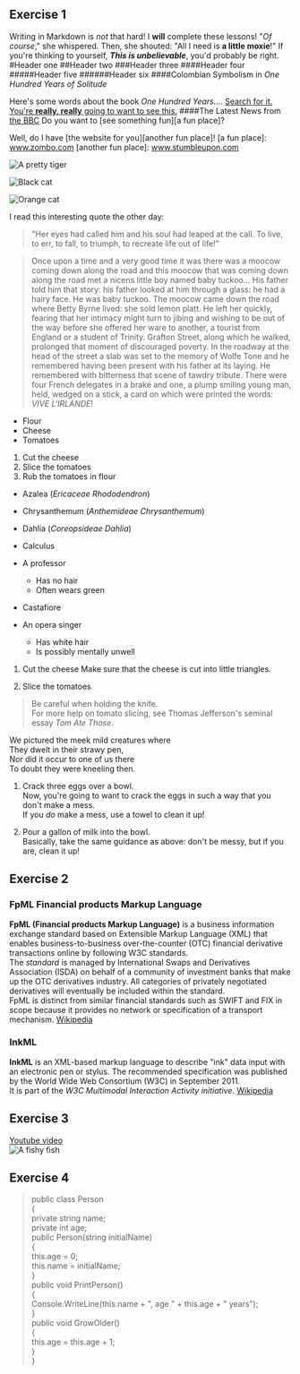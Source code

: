 ## Exercise 1
Writing in Markdown is _not_ that hard!
I **will** complete these lessons!
"_Of course_," she whispered. Then, she shouted: "All I need is **a little moxie**!"
If you're thinking to yourself, **_This is unbelievable_**, you'd probably be right.
#Header one
##Header two
###Header three
####Header four
#####Header five
######Header six
####Colombian Symbolism in _One Hundred Years of Solitude_

Here's some words about the book _One Hundred Years..._.
[Search for it.](www.google.com)
[You're **really, really** going to want to see this.](www.dailykitten.com)
####The Latest News from [the BBC](www.bbc.com/news)
Do you want to [see something fun][a fun place]?

Well, do I have [the website for you][another fun place]!
[a fun place]: www.zombo.com
[another fun place]: www.stumbleupon.com

![A pretty tiger](https://upload.wikimedia.org/wikipedia/commons/5/56/Tiger.50.jpg)

![Black cat][Black]

![Orange cat][Orange]

[Black]: https://upload.wikimedia.org/wikipedia/commons/a/a3/81_INF_DIV_SSI.jpg
[Orange]: http://icons.iconarchive.com/icons/google/noto-emoji-animals-nature/256/22221-cat-icon.png

I read this interesting quote the other day:

> "Her eyes had called him and his soul had leaped at the call. To live, to err, to fall, to triumph, to recreate life out of life!"  

>Once upon a time and a very good time it was there was a moocow coming down along the road and this moocow that was coming down along the road met a nicens little boy named baby tuckoo...
>His father told him that story: his father looked at him through a glass: he had a hairy face.
>He was baby tuckoo. The moocow came down the road where Betty Byrne lived: she sold lemon platt.
>He left her quickly, fearing that her intimacy might turn to jibing and wishing to be out of the way before she offered her ware to another, a tourist from England or a student of Trinity. Grafton Street, along which he walked, prolonged that moment of discouraged poverty. In the roadway at the head of the street a slab was set to the memory of Wolfe Tone and he remembered having been present with his father at its laying. He remembered with bitterness that scene of tawdry tribute. There were four French delegates in a brake and one, a plump smiling young man, held, wedged on a stick, a card on which were printed the words: _VIVE L'IRLANDE_!  

* Flour
* Cheese
* Tomatoes  

1. Cut the cheese
2. Slice the tomatoes
3. Rub the tomatoes in flour  


* Azalea (_Ericaceae Rhododendron_)
* Chrysanthemum (_Anthemideae Chrysanthemum_)
* Dahlia (_Coreopsideae Dahlia_)  


* Calculus
 * A professor
   * Has no hair
   * Often wears green
* Castafiore
 * An opera singer
   * Has white hair
   * Is possibly mentally unwell    


1. Cut the cheese
    Make sure that the cheese is cut into little triangles.

2. Slice the tomatoes
  
  > Be careful when holding the knife.  
    For more help on tomato slicing, see Thomas Jefferson's seminal essay _Tom Ate Those_.  
  
We pictured the meek mild creatures where  
They dwelt in their strawy pen,  
Nor did it occur to one of us there  
To doubt they were kneeling then.  

1. Crack three eggs over a bowl.  
 Now, you're going to want to crack the eggs in such a way that you don't make a mess.  
 If you _do_ make a mess, use a towel to clean it up!

2. Pour a gallon of milk into the bowl.  
 Basically, take the same guidance as above: don't be messy, but if you are, clean it up!

## Exercise 2
### FpML Financial products Markup Language  
**FpML (Financial products Markup Language)** is a business information exchange standard based on Extensible Markup Language (XML) that enables business-to-business over-the-counter (OTC) financial derivative transactions online by following W3C standards.  
The _standard_ is managed by International Swaps and Derivatives Association (ISDA) on behalf of a community of investment banks that make up the OTC derivatives industry. All categories of privately negotiated derivatives will eventually be included within the standard.  
FpML is distinct from similar financial standards such as SWIFT and FIX in scope because it provides no network or specification of a transport mechanism. [Wikipedia](https://en.wikipedia.org/wiki/FpML)  
### InkML  
**InkML** is an XML-based markup language to describe "ink" data input with an electronic pen or stylus. The recommended specification was published by the World Wide Web Consortium (W3C) in September 2011.  
It is part of the _W3C Multimodal Interaction Activity initiative_. [Wikipedia](https://en.wikipedia.org/wiki/InkML)

## Exercise 3
[Youtube video](https://www.youtube.com/shorts/_Hn0_qEnvGI)  
![A fishy fish](https://havetstore.blob.core.windows.net/bilder/870/2052.jpg)

## Exercise 4
>public class Person  
{  
  private string name;  
  private int age;  
  public Person(string initialName)  
  {  
    this.age = 0;  
    this.name = initialName;  
  }  
  public void PrintPerson()  
  {  
    Console.WriteLine(this.name + ", age " + this.age + " years");  
  }  
  public void GrowOlder()  
  {  
    this.age = this.age + 1;  
  }  
}  
